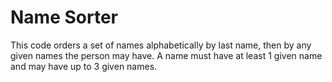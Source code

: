 # Name Sorter

This code orders a set of names alphabetically by last name, then by any given names the person may have. A name must have at least 1 given name and may have up to 3 given names.